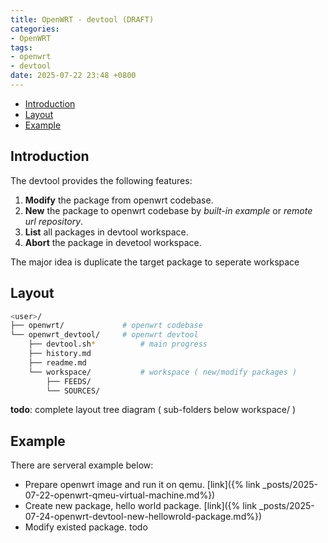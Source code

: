 ```yaml
---
title: OpenWRT - devtool (DRAFT)
categories:
- OpenWRT
tags:
- openwrt
- devtool
date: 2025-07-22 23:48 +0800
---
```


- [Introduction](#introduction)
- [Layout](#layout)
- [Example](#example)

## Introduction

The devtool provides the following features:
1. **Modify** the package from openwrt codebase.
2. **New** the package to openwrt codebase by *built-in example* or *remote url repository*.
3. **List** all packages in devtool workspace.
4. **Abort** the package in devetool workspace.

The major idea is duplicate the target package to seperate workspace 

## Layout 

```bash
<user>/
├── openwrt/             # openwrt codebase
└── openwrt_devtool/     # openwrt devtool 
	├── devtool.sh*          # main progress
	├── history.md
	├── readme.md
	└── workspace/	         # workspace ( new/modify packages )
		├── FEEDS/
		└── SOURCES/
```

**todo**: complete layout tree diagram ( sub-folders below workspace/ )


## Example

There are serveral example below:
- Prepare openwrt image and run it on qemu. [link]({% link _posts/2025-07-22-openwrt-qmeu-virtual-machine.md%})
- Create new package, hello world package.  [link]({% link _posts/2025-07-24-openwrt-devtool-new-hellowrold-package.md%})
- Modify existed package. todo


